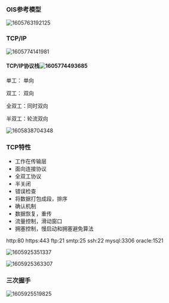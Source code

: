 ### OIS参考模型

![1605763192125](H:\Typora\pics\1605763192125.png)

### TCP/IP

![1605774141981](H:\Typora\pics\1605774141981.png)

#### TCP/IP协议栈![1605774493685](H:\Typora\pics\1605774493685.png)

单工： 单向

双工： 双向

全双工：同时双向

半双工：轮流双向

![1605838704348](H:\Typora\pics\1605838704348.png)

 ### TCP特性

* 工作在传输层
* 面向连接协议
* 全双工协议
* 半关闭
* 错误检查
* 将数据打包成段，排序
* 确认机制
* 数据恢复，重传
* 流量控制，滑动窗口
* 拥塞控制，慢启动和拥塞避免算法

http:80  https:443 ftp:21 smtp:25 ssh:22 mysql:3306 oracle:1521 

![1605925351337](H:\Typora\pics\1605925351337.png)

![1605925363307](H:\Typora\pics\1605925363307.png)

 ### 三次握手

![1605925519825](H:\Typora\pics\1605925519825.png)

